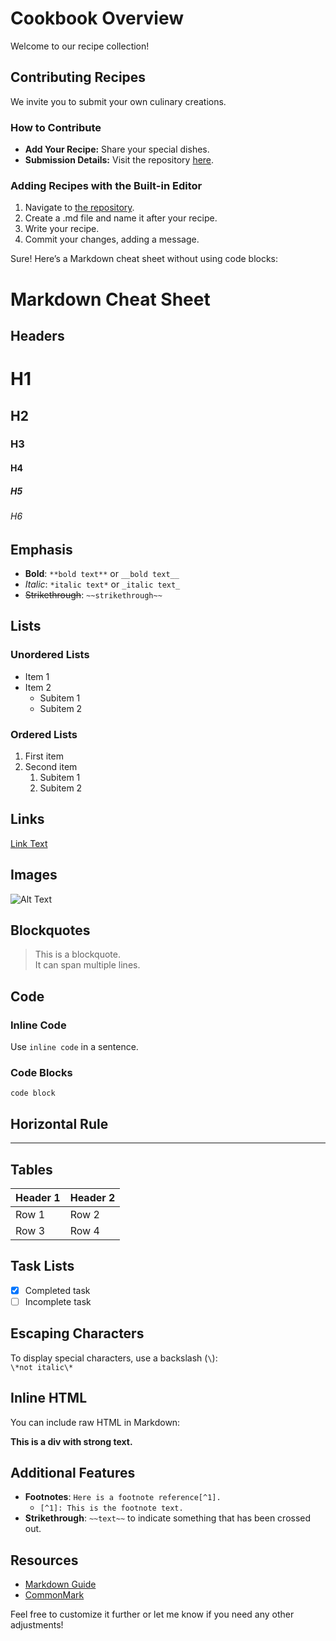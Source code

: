 # Cookbook Overview

Welcome to our recipe collection!

## Contributing Recipes

We invite you to submit your own culinary creations.

### How to Contribute

- **Add Your Recipe:** Share your special dishes.
- **Submission Details:** Visit the repository [here](https://github.com/yinon4/index-of).

### Adding Recipes with the Built-in Editor

1. Navigate to [the repository](https://github.com/yinon4/index-of/tree/main/markdown/recipes).
2. Create a .md file and name it after your recipe.
3. Write your recipe.
4. Commit your changes, adding a message.

Sure! Here’s a Markdown cheat sheet without using code blocks:

# Markdown Cheat Sheet

## Headers

# H1

## H2

### H3

#### H4

##### H5

###### H6

## Emphasis

- **Bold**: `**bold text**` or `__bold text__`
- _Italic_: `*italic text*` or `_italic text_`
- ~~Strikethrough~~: `~~strikethrough~~`

## Lists

### Unordered Lists

- Item 1
- Item 2
  - Subitem 1
  - Subitem 2

### Ordered Lists

1. First item
2. Second item
   1. Subitem 1
   2. Subitem 2

## Links

[Link Text](https://example.com)

## Images

![Alt Text](image-url.jpg)

## Blockquotes

> This is a blockquote.  
> It can span multiple lines.

## Code

### Inline Code

Use `inline code` in a sentence.

### Code Blocks

```
code block
```

## Horizontal Rule

---

## Tables

| Header 1 | Header 2 |
| -------- | -------- |
| Row 1    | Row 2    |
| Row 3    | Row 4    |

## Task Lists

- [x] Completed task
- [ ] Incomplete task

## Escaping Characters

To display special characters, use a backslash (`\`):  
`\*not italic\*`

## Inline HTML

You can include raw HTML in Markdown:

<div>  
  <strong>This is a div with strong text.</strong>  
</div>

## Additional Features

- **Footnotes**: `Here is a footnote reference[^1].`
  - `[^1]: This is the footnote text.`
- **Strikethrough**: `~~text~~` to indicate something that has been crossed out.

## Resources

- [Markdown Guide](https://www.markdownguide.org/)
- [CommonMark](https://commonmark.org/)

Feel free to customize it further or let me know if you need any other adjustments!
